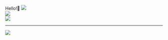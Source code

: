 Hello!👋
![](https://github-readme-stats.vercel.app/api?username=nishant1800&theme=slateorange&hide_border=false&include_all_commits=true&count_private=false)<br/>
![](https://github-readme-streak-stats.herokuapp.com/?user=nishant1800&theme=slateorange&hide_border=false)<br/>
![](https://github-readme-stats.vercel.app/api/top-langs/?username=nishant1800&theme=slateorange&hide_border=false&include_all_commits=true&count_private=false&layout=compact)

---
[![](https://visitcount.itsvg.in/api?id=nishant1800&icon=2&color=5)](https://visitcount.itsvg.in)

<!-- Proudly created with GPRM ( https://gprm.itsvg.in ) -->
